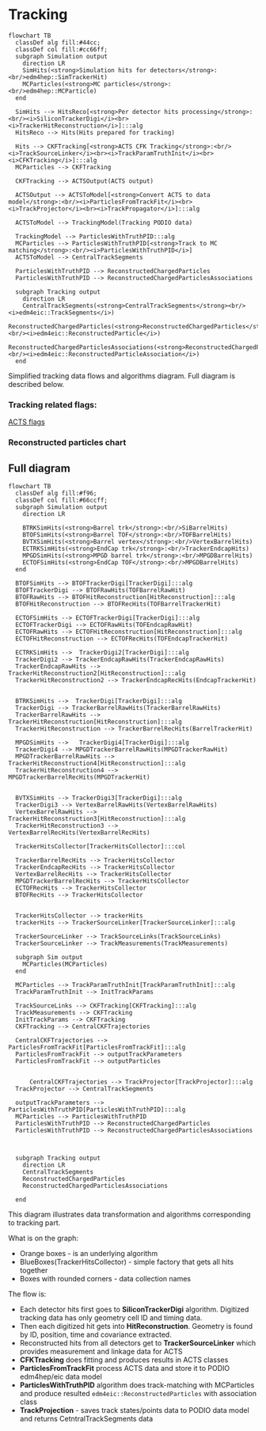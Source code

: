 # Tracking

```mermaid
flowchart TB
  classDef alg fill:#44cc;
  classDef col fill:#cc66ff;
  subgraph Simulation output
    direction LR
    SimHits(<strong>Simulation hits for detectors</strong>:<br/>edm4hep::SimTrackerHit)
    MCParticles(<strong>MC particles</strong>:<br/>edm4hep::MCParticle)
  end

  SimHits --> HitsReco[<strong>Per detector hits processing</strong>:<br/><i>SiliconTrackerDigi</i><br><i>TrackerHitReconstruction</i>]:::alg
  HitsReco --> Hits(Hits prepared for tracking)

  Hits --> CKFTracking[<strong>ACTS CFK Tracking</strong>:<br/><i>TrackSourceLinker</i><br><i>TrackParamTruthInit</i><br><i>CFKTracking</i>]:::alg
  MCParticles --> CKFTracking

  CKFTracking --> ACTSOutput(ACTS output)

  ACTSOutput --> ACTSToModel[<strong>Convert ACTS to data model</strong>:<br/><i>ParticlesFromTrackFit</i><br><i>TrackProjector</i><br><i>TrackPropagator</i>]:::alg

  ACTSToModel --> TrackingModel(Tracking PODIO data)

  TrackingModel --> ParticlesWithTruthPID:::alg
  MCParticles --> ParticlesWithTruthPID[<strong>Track to MC matching</strong>:<br/><i>ParticlesWithTruthPID</i>]
  ACTSToModel --> CentralTrackSegments

  ParticlesWithTruthPID --> ReconstructedChargedParticles
  ParticlesWithTruthPID --> ReconstructedChargedParticlesAssociations

  subgraph Tracking output
    direction LR
    CentralTrackSegments(<strong>CentralTrackSegments</strong><br/><i>edm4eic::TrackSegments</i>)
    ReconstructedChargedParticles(<strong>ReconstructedChargedParticles</strong><br/><i>edm4eic::ReconstructedParticle</i>)
    ReconstructedChargedParticlesAssociations(<strong>ReconstructedChargedParticlesAssociations</strong><br/><i>edm4eic::ReconstructedParticleAssociation</i>)
  end
```

Simplified tracking data flows and algorithms diagram. Full diagram is described below.

### Tracking related flags:

[ACTS flags](flags/acts.md ':include')

### Reconstructed particles chart


## Full diagram


```mermaid
flowchart TB
  classDef alg fill:#f96;
  classDef col fill:#66ccff;
  subgraph Simulation output
    direction LR

    BTRKSimHits(<strong>Barrel trk</strong>:<br/>SiBarrelHits)
    BTOFSimHits(<strong>Barrel TOF</strong>:<br/>TOFBarrelHits)
    BVTXSimHits(<strong>Barrel vertex</strong>:<br/>VertexBarrelHits)
    ECTRKSimHits(<strong>EndCap trk</strong>:<br/>TrackerEndcapHits)
    MPGDSimHits(<strong>MPGD barrel trk</strong>:<br/>MPGDBarrelHits)
    ECTOFSimHits(<strong>EndCap TOF</strong>:<br/>MPGDBarrelHits)
  end

  BTOFSimHits --> BTOFTrackerDigi[TrackerDigi]:::alg
  BTOFTrackerDigi --> BTOFRawHits(TOFBarrelRawHit)
  BTOFRawHits --> BTOFHitReconstruction[HitReconstruction]:::alg
  BTOFHitReconstruction --> BTOFRecHits(TOFBarrelTrackerHit)

  ECTOFSimHits --> ECTOFTrackerDigi[TrackerDigi]:::alg
  ECTOFTrackerDigi --> ECTOFRawHits(TOFEndcapRawHit)
  ECTOFRawHits --> ECTOFHitReconstruction[HitReconstruction]:::alg
  ECTOFHitReconstruction --> ECTOFRecHits(TOFEndcapTrackerHit)

  ECTRKSimHits -->  TrackerDigi2[TrackerDigi]:::alg
  TrackerDigi2 --> TrackerEndcapRawHits(TrackerEndcapRawHits)
  TrackerEndcapRawHits --> TrackerHitReconstruction2[HitReconstruction]:::alg
  TrackerHitReconstruction2 --> TrackerEndcapRecHits(EndcapTrackerHit)


  BTRKSimHits -->  TrackerDigi[TrackerDigi]:::alg
  TrackerDigi --> TrackerBarrelRawHits(TrackerBarrelRawHits)
  TrackerBarrelRawHits --> TrackerHitReconstruction[HitReconstruction]:::alg
  TrackerHitReconstruction --> TrackerBarrelRecHits(BarrelTrackerHit)

  MPGDSimHits -->   TrackerDigi4[TrackerDigi]:::alg
  TrackerDigi4 --> MPGDTrackerBarrelRawHits(MPGDTrackerRawHit)
  MPGDTrackerBarrelRawHits --> TrackerHitReconstruction4[HitReconstruction]:::alg
  TrackerHitReconstruction4 --> MPGDTrackerBarrelRecHits(MPGDTrackerHit)


  BVTXSimHits --> TrackerDigi3[TrackerDigi]:::alg
  TrackerDigi3 --> VertexBarrelRawHits(VertexBarrelRawHits)
  VertexBarrelRawHits --> TrackerHitReconstruction3[HitReconstruction]:::alg
  TrackerHitReconstruction3 --> VertexBarrelRecHits(VertexBarrelRecHits)

  TrackerHitsCollector[TrackerHitsCollector]:::col

  TrackerBarrelRecHits --> TrackerHitsCollector
  TrackerEndcapRecHits --> TrackerHitsCollector
  VertexBarrelRecHits --> TrackerHitsCollector
  MPGDTrackerBarrelRecHits --> TrackerHitsCollector
  ECTOFRecHits --> TrackerHitsCollector
  BTOFRecHits --> TrackerHitsCollector


  TrackerHitsCollector --> trackerHits
  trackerHits --> TrackerSourceLinker[TrackerSourceLinker]:::alg

  TrackerSourceLinker --> TrackSourceLinks(TrackSourceLinks)
  TrackerSourceLinker --> TrackMeasurements(TrackMeasurements)

  subgraph Sim output
    MCParticles(MCParticles)
  end

  MCParticles --> TrackParamTruthInit[TrackParamTruthInit]:::alg
  TrackParamTruthInit --> InitTrackParams

  TrackSourceLinks --> CKFTracking[CKFTracking]:::alg
  TrackMeasurements --> CKFTracking
  InitTrackParams --> CKFTracking
  CKFTracking --> CentralCKFTrajectories

  CentralCKFTrajectories --> ParticlesFromTrackFit[ParticlesFromTrackFit]:::alg
  ParticlesFromTrackFit --> outputTrackParameters
  ParticlesFromTrackFit --> outputParticles


      CentralCKFTrajectories --> TrackProjector[TrackProjector]:::alg
  TrackProjector --> CentralTrackSegments

  outputTrackParameters --> ParticlesWithTruthPID[ParticlesWithTruthPID]:::alg
  MCParticles --> ParticlesWithTruthPID
  ParticlesWithTruthPID --> ReconstructedChargedParticles
  ParticlesWithTruthPID --> ReconstructedChargedParticlesAssociations



  subgraph Tracking output
    direction LR
    CentralTrackSegments
    ReconstructedChargedParticles
    ReconstructedChargedParticlesAssociations

  end

```

This diagram illustrates data transformation and algorithms corresponding to
tracking part.

What is on the graph:

- Orange boxes - is an underlying algorithm
- BlueBoxes(TrackerHitsCollector) - simple factory that gets all hits together
- Boxes with rounded corners - data collection names

The flow is:

- Each detector hits first goes to **SiliconTrackerDigi** algorithm. Digitized tracking data has only geometry cell ID and timing data.
- Then each digitized hit gets into **HitReconstruction**. Geometry is found by ID, position, time and covariance extracted.
- Reconstructed hits from all detectors get to **TrackerSourceLinker** which provides measurement and linkage data for ACTS
- **CFKTracking** does fitting and produces results in ACTS classes
- **ParticlesFromTrackFit** process ACTS data and store it to PODIO edm4hep/eic data model
- **ParticlesWithTruthPID** algorithm does track-matching with MCParticles and produce resulted `edm4eic::ReconstructedParticles` with association class
- **TrackProjection** - saves track states/points data to PODIO data model and returns CetntralTrackSegments data
